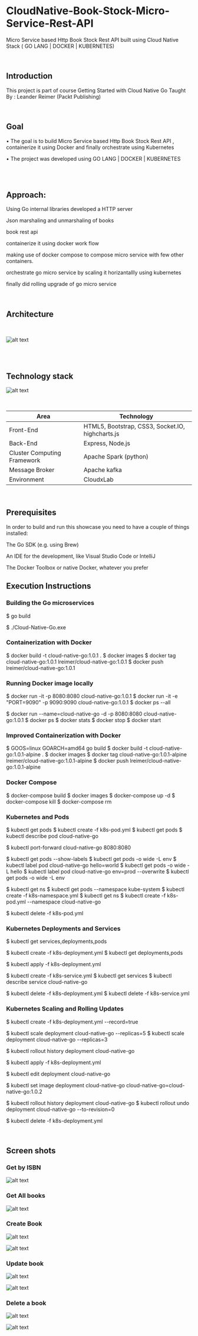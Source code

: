 # CloudNative-Book-Stock-Micro-Service-Rest-API

Micro Service based Http Book Stock Rest API built using Cloud Native Stack ( GO LANG | DOCKER | KUBERNETES)

</br>

## Introduction

This project is part of course Getting Started with Cloud Native Go
Taught By : Leander Reimer (Packt Publishing)


</br>

## Goal

• The goal is to build Micro Service based Http Book Stock Rest API , containerize it using Docker and finally orchestrate using Kubernetes

• The project was developed using GO LANG | DOCKER | KUBERNETES

</br>

</br>

## Approach:


Using Go internal libraries developed a  HTTP server 

Json marshaling and unmarshaling of books  

book rest api 

containerize it using docker work flow 

making use of docker compose to compose micro service with few other containers.

orchestrate  go micro service by scaling it horizantallly using kubernetes

finally did rolling upgrade of go micro service

</br>

## Architecture

</br>

![alt text](https://github.com/RepakaRamateja/CloudNative-Book-Stock-Micro-Service-Rest-API/blob/master/images/arch.png)

</br>

<br>

## Technology stack

![alt text](https://github.com/RepakaRamateja/CloudNative-Book-Stock-Micro-Service-Rest-API/blob/master/images/stack.png)



</br>    


<table>
<thead>
<tr>
<th>Area</th>
<th>Technology</th>
</tr>
</thead>
<tbody>
	<tr>
		<td>Front-End</td>
		<td> HTML5, Bootstrap, CSS3, Socket.IO, highcharts.js </td>
	</tr>
	<tr>
		<td>Back-End</td>
		<td>Express, Node.js</td>
	</tr>
  <tr>
		<td>Cluster Computing Framework</td>
		<td>Apache Spark (python)</td>
	</tr>
	<tr>
		<td>Message Broker</td>
		<td>Apache kafka</td>
	</tr>
	<tr>
		<td>Environment</td>
		<td>CloudxLab</td>
	</tr>
</tbody>
</table>



</br>

## Prerequisites

In order to build and run this showcase you need to have a couple of things installed:

The Go SDK (e.g. using Brew)

An IDE for the development, like Visual Studio Code or IntelliJ

The Docker Toolbox or native Docker, whatever you prefer


## Execution Instructions


### Building the Go microservices

$ go build

$ ./Cloud-Native-Go.exe

### Containerization with Docker

$ docker build -t cloud-native-go:1.0.1 .
$ docker images
$ docker tag cloud-native-go:1.0.1 lreimer/cloud-native-go:1.0.1
$ docker push lreimer/cloud-native-go:1.0.1


### Running Docker image locally

$ docker run -it -p 8080:8080 cloud-native-go:1.0.1
$ docker run -it -e "PORT=9090" -p 9090:9090 cloud-native-go:1.0.1
$ docker ps --all

$ docker run --name=cloud-native-go -d -p 8080:8080 cloud-native-go:1.0.1
$ docker ps
$ docker stats
$ docker stop
$ docker start

### Improved Containerization with Docker

$ GOOS=linux GOARCH=amd64 go build
$ docker build -t cloud-native-go:1.0.1-alpine .
$ docker images
$ docker tag cloud-native-go:1.0.1-alpine lreimer/cloud-native-go:1.0.1-alpine
$ docker push lreimer/cloud-native-go:1.0.1-alpine

### Docker Compose

$ docker-compose build
$ docker images
$ docker-compose up -d
$ docker-compose kill
$ docker-compose rm

### Kubernetes and Pods

$ kubectl get pods
$ kubectl create -f k8s-pod.yml
$ kubectl get pods
$ kubectl describe pod cloud-native-go

$ kubectl port-forward cloud-native-go 8080:8080

$ kubectl get pods --show-labels
$ kubectl get pods -o wide -L env
$ kubectl label pod cloud-native-go hello=world
$ kubectl get pods -o wide -L hello
$ kubectl label pod cloud-native-go env=prod --overwrite
$ kubectl get pods -o wide -L env

$ kubectl get ns
$ kubectl get pods --namespace kube-system
$ kubectl create -f k8s-namespace.yml
$ kubectl get ns
$ kubectl create -f k8s-pod.yml --namespace cloud-native-go

$ kubectl delete -f k8s-pod.yml


### Kubernetes Deployments and Services

$ kubectl get services,deployments,pods

$ kubectl create -f k8s-deployment.yml
$ kubectl get deployments,pods

$ kubectl apply -f k8s-deployment.yml

$ kubectl create -f k8s-service.yml
$ kubectl get services
$ kubectl describe service cloud-native-go

$ kubectl delete -f k8s-deployment.yml
$ kubectl delete -f k8s-service.yml


### Kubernetes Scaling and Rolling Updates

$ kubectl create -f k8s-deployment.yml --record=true

$ kubectl scale deployment cloud-native-go --replicas=5
$ kubectl scale deployment cloud-native-go --replicas=3

$ kubectl rollout history deployment cloud-native-go

$ kubectl apply -f k8s-deployment.yml

$ kubectl edit deployment cloud-native-go

$ kubectl set image deployment cloud-native-go cloud-native-go=cloud-native-go:1.0.2

$ kubectl rollout history deployment cloud-native-go
$ kubectl rollout undo deployment cloud-native-go --to-revision=0

$ kubectl delete -f k8s-deployment.yml

</br>

## Screen shots

### Get by ISBN

![alt text](https://github.com/RepakaRamateja/CloudNative-Book-Stock-Micro-Service-Rest-API/blob/master/images/1.png)

### Get All books

![alt text](https://github.com/RepakaRamateja/CloudNative-Book-Stock-Micro-Service-Rest-API/blob/master/images/2.png)

### Create Book 

![alt text](https://github.com/RepakaRamateja/CloudNative-Book-Stock-Micro-Service-Rest-API/blob/master/images/3.png)

![alt text](https://github.com/RepakaRamateja/CloudNative-Book-Stock-Micro-Service-Rest-API/blob/master/images/4.png)

### Update book

![alt text](https://github.com/RepakaRamateja/CloudNative-Book-Stock-Micro-Service-Rest-API/blob/master/images/6.png)

![alt text](https://github.com/RepakaRamateja/CloudNative-Book-Stock-Micro-Service-Rest-API/blob/master/images/7.png)

### Delete a book

![alt text](https://github.com/RepakaRamateja/CloudNative-Book-Stock-Micro-Service-Rest-API/blob/master/images/5.png)

![alt text](https://github.com/RepakaRamateja/CloudNative-Book-Stock-Micro-Service-Rest-API/blob/master/images/dlast.png)



